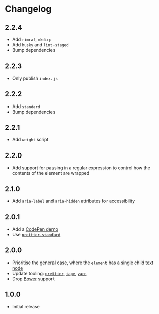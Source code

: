 # Changelog

## 2.2.4

- Add `rimraf`, `mkdirp`
- Add `husky` and `lint-staged`
- Bump dependencies

## 2.2.3

- Only publish `index.js`

## 2.2.2

- Add `standard`
- Bump dependencies

## 2.2.1

- Add `weight` script

## 2.2.0

- Add support for passing in a regular expression to control how the contents of the element are wrapped

## 2.1.0

- Add `aria-label` and `aria-hidden` attributes for accessibility

## 2.0.1

- Add a [CodePen demo](https://codepen.io/anon/pen/WOxNqX)
- Use [`prettier-standard`](https://github.com/sheerun/prettier-standard)

## 2.0.0

- Prioritise the general case, where the `element` has a single child [text node](https://developer.mozilla.org/en-US/docs/Web/API/Text)
- Update tooling: [`prettier`](https://github.com/prettier/prettier), [`tape`](https://github.com/substack/tape), [`yarn`](https://github.com/yarnpkg/yarn)
- Drop [Bower](https://bower.io/) support

## 1.0.0

- Initial release

